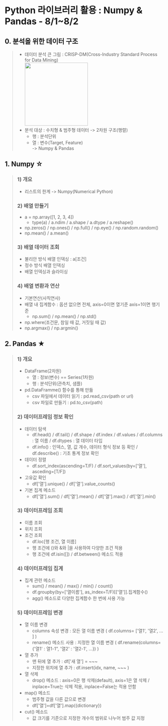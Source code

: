 # Python 라이브러리 활용 : Numpy & Pandas - 8/1~8/2

## 0. 분석을 위한 데이터 구조
> * 데이터 분석 큰 그림 : CRISP-DM(Cross-Industry Standard Process for Data Mining)   
> <img src="https://user-images.githubusercontent.com/110445149/185781416-4e07c61e-de9c-4b12-8180-891d0d6f572f.PNG" width="200" height="200"></img>   
> * 분석 대상 : 수치형 & 범주형 데이터 -> 2차원 구조(행렬)
>   * 행 : 분석단위
>   * 열 : 변수(Target, Feature)   
> -> Numpy & Pandas

## 1. Numpy ☆
> ### 1) 개요
>   * 리스트의 한계 -> Numpy(Numerical Python)
> ### 2) 배열 만들기
>   * a = np.array([1, 2, 3, 4])   
>     * type(a) / a.ndim / a.shape / a.dtype / a.reshape()
>   * np.zeros() / np.ones() / np.full() / np.eye() / np.random.random()
>   * np.mean() / a.mean()
> ### 3) 배열 데이터 조회
>   * 불리안 방식 배열 인덱싱 : a[조건]
>   * 정수 방식 배열 인덱싱
>   * 배열 인덱싱과 슬라이싱
> ### 4) 배열 변환과 연산
> * 기본연산(사칙연사)
> * 배열 내 집계함수 : 옵션 없으면 전체, axis=0이면 열기준 axis=1이면 행기준
>   * np.sum() / np.mean() / np.std()
> * np.where(조건문, 참일 때 값, 거짓일 때 값)
> * np.argmax() / np.argmin()

## 2. Pandas ★
> ### 1) 개요
> * DataFrame(2차원)
>   - 열 : 정보(변수) == Series(1차원)
>   - 행 : 분석단위(관측치, 샘플)
> * pd.DataFramme() 함수를 통해 만듦
>   * csv 파일에서 데이터 읽기 : pd.read_csv(path or url)
>   * csv 파일로 만들기 : pd.to_csv(path)
> ### 2) 데이터프레임 정보 확인
> * 데이터 탐색
>   * df.head() / df.tail() / df.shape / df.index / df.values / df.columns : 열 이름 / df.dtypes : 열 데이터 타입
>   * df.info() : 인덱스, 열, 값 개수, 데이터 형식 정보 등 확인 / df.describe() : 기초 통계 정보 확인
> * 데이터 정렬
>   * df.sort_index(ascending=T/F) / df.sort_values(by=['열'], asceding=[T/F])
> * 고유값 확인
>   * df['열'].unique() / df['열'].value_counts()
> * 기본 집계 메소드
>   * df['열'].sum() / df['열'].mean() / df['열'].max() / df['열'].min()
> ### 3) 데이터프레임 조회
> * 이름 조회
> * 위치 조회
> * 조건 조회
>   * df.loc[행 조건, 열 이름]
>   * 행 조건에 ()와 &와 |을 사용하여 다양한 조건 적용
>   * 행 조건에 df.isin([]) / df.between() 메소드 적용  
> ### 4) 데이터프레임 집계
> * 집계 관련 메소드
>   * sum() / mean() / max() / min() / count()
>   * df.groupby(by=['열이름'], as_index=T/F)[['열']].집계함수()
>   * agg() 메소드로 다양한 집계함수 한 번에 사용 가능
> ### 5) 데이터프레임 변경
> * 열 이름 변경
>   * columns 속성 변경 : 모든 열 이름 변경 ( df.columns= ['열1', '열2', ... ] )
>   * rename() 메소드 사용 : 지정한 열 이름 변경 ( df.rename(columns={'열1' : 열1-1", '열2' : '열2-1', ...}) )
> * 열 추가
>   * 맨 뒤에 열 추가 : df['새 열'] = ~~~
>   * 지정한 위치에 열 추가 : df.insert(idx, name, ~~~ )
> * 열 삭제
>   * drop() 메소드 : axis=0은 행 삭제(default), axis=1은 열 삭제 / inplace=True는 삭제 적용, inplace=False는 적용 안함
> * map() 메소드
>   * 범주형 값을 다른 값으로 변경
>   * df['열']=df['열'].map({dictionary})
> * cut() 메소드
>   * 값 크기를 기준으로 지정한 개수의 범위로 나누어 범주 값 지정
